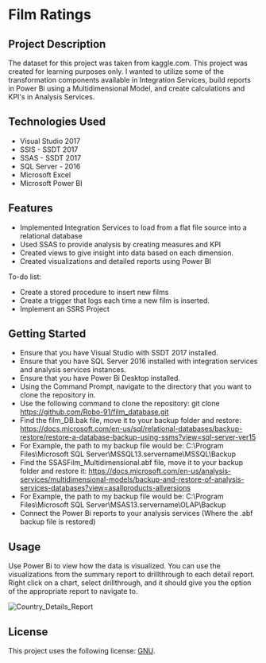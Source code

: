 # Film Ratings

## Project Description

The dataset for this project was taken from kaggle.com. This project was created for learning purposes only. I wanted to utilize some of the transformation components available in Integration Services, build reports in Power Bi using a Multidimensional Model, and create calculations and KPI's in Analysis Services.

## Technologies Used

* Visual Studio 2017
* SSIS - SSDT 2017
* SSAS - SSDT 2017
* SQL Server - 2016
* Microsoft Excel
* Microsoft Power BI

## Features

* Implemented Integration Services to load from a flat file source into a relational database
* Used SSAS to provide analysis by creating measures and KPI
* Created views to give insight into data based on each dimension.
* Created visualizations and detailed reports using Power BI

To-do list:
* Create a stored procedure to insert new films
* Create a trigger that logs each time a new film is inserted.
* Implement an SSRS Project

## Getting Started
   
* Ensure that you have Visual Studio with SSDT 2017 installed.
* Ensure that you have SQL Server 2016 installed with integration services and analysis services instances. 
* Ensure that you have Power Bi Desktop installed. 
* Using the Command Prompt, navigate to the directory that you want to clone the repository in.
* Use the following command to clone the repository:
    git clone https://github.com/Robo-91/film_database.git
* Find the film_DB.bak file, move it to your backup folder and restore: https://docs.microsoft.com/en-us/sql/relational-databases/backup-restore/restore-a-database-backup-using-ssms?view=sql-server-ver15
* For Example, the path to my backup file would be:
C:\Program Files\Microsoft SQL Server\MSSQL13.servername\MSSQL\Backup  
* Find the SSASFilm_Multidimensional.abf file, move it to your backup folder and restore it: https://docs.microsoft.com/en-us/analysis-services/multidimensional-models/backup-and-restore-of-analysis-services-databases?view=asallproducts-allversions
* For Example, the path to my backup file would be:
C:\Program Files\Microsoft SQL Server\MSAS13.servername\OLAP\Backup
* Connect the Power Bi reports to your analysis services (Where the .abf backup file is restored)

## Usage

Use Power Bi to view how the data is visualized. You can use the visualizations from the summary report to drillthrough to each detail report. Right click on a chart, select drillthrough, and it should give you the option of the appropriate report to navigate to.

![Country_Details_Report](https://user-images.githubusercontent.com/59587505/119181487-48a9fe80-ba37-11eb-875f-797974c7f77d.PNG)



## License

This project uses the following license: [GNU](https://www.gnu.org/licenses/gpl-3.0.en.html).
